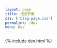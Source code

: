 ```yaml
---
layout: page
title: 语言积累
css: ['blog-page.css']
permalink: /dev
menu: Dev
---
```

{% include dev.html %}